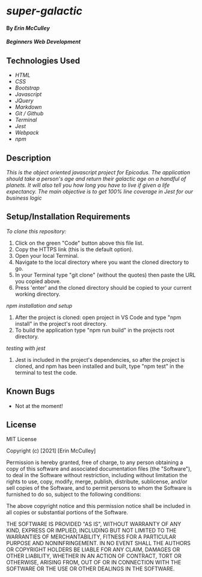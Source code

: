# _super-galactic_

#### By _**Erin McCulley**_

#### _Beginners Web Development_

## Technologies Used

* _HTML_
* _CSS_
* _Bootstrap_
* _Javascript_
* _JQuery_
* _Markdown_
* _Git / Github_
* _Terminal_
* _Jest_
* _Webpack_
* _npm_


## Description

_This is the object oriented javascript project for Epicodus. The application should take a person's age and return their galactic age on a handful of planets. It will also tell you how long you have to live if given a life expectancy. The main objective is to get 100% line coverage in Jest for our business logic_

## Setup/Installation Requirements

_To clone this repository:_


1. Click on the green "Code" button above this file list.
2. Copy the HTTPS link (this is the default option).
3. Open your local Terminal.
4. Navigate to the local directory where you want the cloned directory to go.
5. In your Terminal type "git clone" (without the quotes) then paste the URL you copied above. 
6. Press 'enter' and the cloned directory should be copied to your current working directory.

_npm installation and setup_

1. After the project is cloned: open project in VS Code and type "npm install" in the project's root directory.
2. To build the application type "npm run build" in the projects root directory. 

_testing with jest_

1. Jest is included in the project's dependencies, so after the project is cloned, and npm has been installed and built, type "npm test" in the terminal to test the code. 

## Known Bugs

* Not at the moment!

## License
MIT License

Copyright (c) [2021] [Erin McCulley]

Permission is hereby granted, free of charge, to any person obtaining a copy
of this software and associated documentation files (the "Software"), to deal
in the Software without restriction, including without limitation the rights
to use, copy, modify, merge, publish, distribute, sublicense, and/or sell
copies of the Software, and to permit persons to whom the Software is
furnished to do so, subject to the following conditions:

The above copyright notice and this permission notice shall be included in all
copies or substantial portions of the Software.

THE SOFTWARE IS PROVIDED "AS IS", WITHOUT WARRANTY OF ANY KIND, EXPRESS OR
IMPLIED, INCLUDING BUT NOT LIMITED TO THE WARRANTIES OF MERCHANTABILITY,
FITNESS FOR A PARTICULAR PURPOSE AND NONINFRINGEMENT. IN NO EVENT SHALL THE
AUTHORS OR COPYRIGHT HOLDERS BE LIABLE FOR ANY CLAIM, DAMAGES OR OTHER
LIABILITY, WHETHER IN AN ACTION OF CONTRACT, TORT OR OTHERWISE, ARISING FROM,
OUT OF OR IN CONNECTION WITH THE SOFTWARE OR THE USE OR OTHER DEALINGS IN THE
SOFTWARE.

